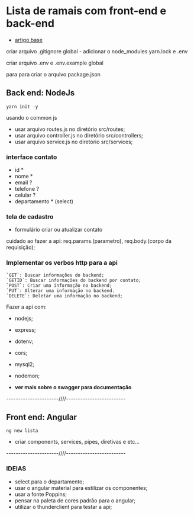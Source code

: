 # Lista de ramais com front-end e back-end

* [artigo base](https://pt.linkedin.com/pulse/construindo-uma-api-com-nodejs-e-express-yesmin-marie-soret-lahoud)

criar arquivo .gitignore global - adicionar o node_modules yarn.lock e .env

criar arquivo .env e .env.example global

para para criar o arquivo package.json

## Back end: NodeJs

`yarn init -y`

usando o common js

* usar arquivo routes.js no diretório src/routes;
* usar arquivo controller.js no diretório src/controllers;
* usar arquivo service.js no diretório src/services;

### interface contato

* id *
* nome *
* email ?
* telefone ?
* celular ?
* departamento * (select)

### tela de cadastro

* formulário criar ou atualizar contato

cuidado ao fazer a api: req.params.(parametro), req.body.(corpo da requisição);

### Implementar os verbos http para a api

    `GET`: Buscar informações do backend;
    `GETID`: Buscar informações do backend por contato;
    `POST`: Criar uma informação no backend;
    `PUT`: Alterar uma informação no backend.
    `DELETE`: Deletar uma informação no backend;

Fazer a api com:

* nodejs;
* express;
* dotenv;
* cors;
* mysql2;
* nodemon;

* **ver mais sobre o swagger para documentação**

----------------------////-------------------------

## Front end: Angular

`ng new lista`

* criar components, services, pipes, diretivas e etc...

----------------------////-------------------------

### IDEIAS

* select para o departamento;
* usar o angular material para estilizar os componentes;
* usar a fonte Poppins;
* pensar na paleta de cores padrão para o angular;
* utilizar o thunderclient para testar a api;
